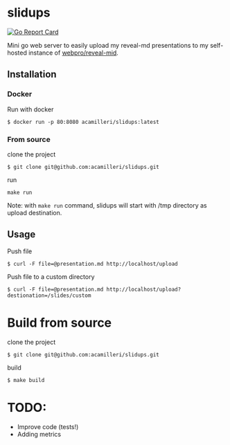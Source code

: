 # slidups

[![Go Report Card](https://goreportcard.com/badge/github.com/acamilleri/slidups)](https://goreportcard.com/report/github.com/acamilleri/slidups)

Mini go web server to easily upload my reveal-md presentations to my self-hosted instance of [webpro/reveal-mid](https://github.com/webpro/reveal-md).

## Installation

### Docker

Run with docker
```
$ docker run -p 80:8080 acamilleri/slidups:latest
```

### From source

clone the project
```
$ git clone git@github.com:acamilleri/slidups.git
```

run
```
make run
```

Note: with `make run` command, slidups will start with /tmp directory as upload destination. 

## Usage

Push file
```
$ curl -F file=@presentation.md http://localhost/upload
```

Push file to a custom directory
```
$ curl -F file=@presentation.md http://localhost/upload?destionation=/slides/custom
```

# Build from source

clone the project
```
$ git clone git@github.com:acamilleri/slidups.git
```

build
```
$ make build
```

# TODO:
- Improve code (tests!)
- Adding metrics
